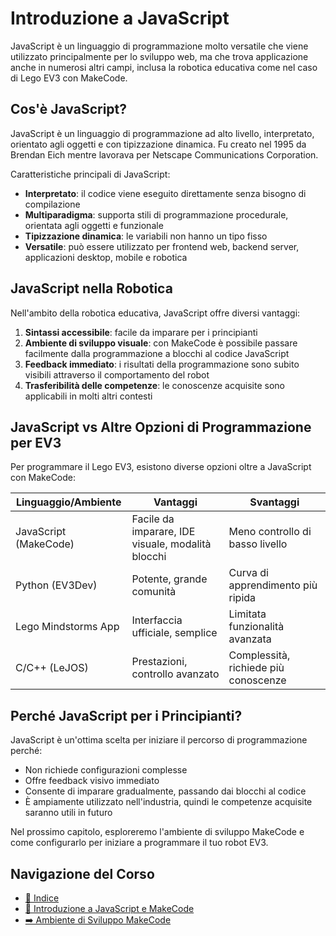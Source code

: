 # Introduzione a JavaScript

JavaScript è un linguaggio di programmazione molto versatile che viene utilizzato principalmente per lo sviluppo web, ma che trova applicazione anche in numerosi altri campi, inclusa la robotica educativa come nel caso di Lego EV3 con MakeCode.

## Cos'è JavaScript?

JavaScript è un linguaggio di programmazione ad alto livello, interpretato, orientato agli oggetti e con tipizzazione dinamica. Fu creato nel 1995 da Brendan Eich mentre lavorava per Netscape Communications Corporation.

Caratteristiche principali di JavaScript:
- **Interpretato**: il codice viene eseguito direttamente senza bisogno di compilazione
- **Multiparadigma**: supporta stili di programmazione procedurale, orientata agli oggetti e funzionale
- **Tipizzazione dinamica**: le variabili non hanno un tipo fisso
- **Versatile**: può essere utilizzato per frontend web, backend server, applicazioni desktop, mobile e robotica

## JavaScript nella Robotica

Nell'ambito della robotica educativa, JavaScript offre diversi vantaggi:
1. **Sintassi accessibile**: facile da imparare per i principianti
2. **Ambiente di sviluppo visuale**: con MakeCode è possibile passare facilmente dalla programmazione a blocchi al codice JavaScript
3. **Feedback immediato**: i risultati della programmazione sono subito visibili attraverso il comportamento del robot
4. **Trasferibilità delle competenze**: le conoscenze acquisite sono applicabili in molti altri contesti

## JavaScript vs Altre Opzioni di Programmazione per EV3

Per programmare il Lego EV3, esistono diverse opzioni oltre a JavaScript con MakeCode:

| Linguaggio/Ambiente | Vantaggi | Svantaggi |
|---------------------|----------|-----------|
| JavaScript (MakeCode) | Facile da imparare, IDE visuale, modalità blocchi | Meno controllo di basso livello |
| Python (EV3Dev) | Potente, grande comunità | Curva di apprendimento più ripida |
| Lego Mindstorms App | Interfaccia ufficiale, semplice | Limitata funzionalità avanzata |
| C/C++ (LeJOS) | Prestazioni, controllo avanzato | Complessità, richiede più conoscenze |

## Perché JavaScript per i Principianti?

JavaScript è un'ottima scelta per iniziare il percorso di programmazione perché:
- Non richiede configurazioni complesse
- Offre feedback visivo immediato
- Consente di imparare gradualmente, passando dai blocchi al codice
- È ampiamente utilizzato nell'industria, quindi le competenze acquisite saranno utili in futuro

Nel prossimo capitolo, esploreremo l'ambiente di sviluppo MakeCode e come configurarlo per iniziare a programmare il tuo robot EV3.

## Navigazione del Corso
- [📑 Indice](../README.md)
- [📝 Introduzione a JavaScript e MakeCode](README.md)
- [➡️ Ambiente di Sviluppo MakeCode](02-AmbienteMakeCode.md)